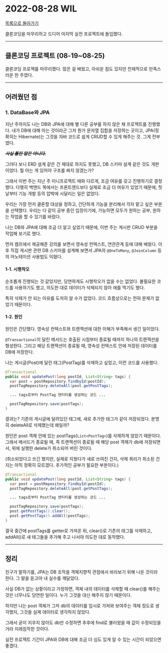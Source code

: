 # 2022-08-28 WIL

[목록으로 돌아가기](/README.md)

클론코딩을 마무리하고 드디어 마지막 실전 프로젝트에 돌입했다.

---

## 클론코딩 프로젝트 (08-19~08-25)

클론코딩 프로젝를 마무리했다. 많은 걸 배웠고, 아쉬운 점도 있지만 전체적으로 만족스러운 한 주였다.

---

## 어려웠던 점

### 1. DataBase와 JPA

지난 주까지도 나는 DB와 JPA에 대해 별 다른 공부를 하지 않은 채 프로젝트를 진행했다. 내가 DB에 대해 아는 것이라곤 그저 뭔가 문자열 집합을 저장하는 곳이고, JPA(정확히는 Hibernate)는 그것을 자바 코드로 쉽게 CRUD할 수 있게 해주는 것. 그게 전부였다.

~~***사실 틀린 말은 아니다.***~~

그러다 보니 ERD 설계 같은 건 제대로 하지도 못했고, DB 스키마 설계 같은 것도 개판이었다. 뭘 아는 게 있어야 구조를 짜지 않겠는가?

그래서 이번 주는 지난 주 미니프로젝트 때와 다르게, 조금 여유를 갖고 진행하기로 결정했다. 다행히 백엔드 쪽에서는 프론트엔드보다 실제로 조금 더 여유가 있었기 때문에, 첫날부터 기능 개발 등의 압박에 시달리는 일은 없었다.

우리는 가장 먼저 클론할 대상을 정하고, 간단하게 기능을 분리해서 각자 맡고 싶은 부분을 선택했다. 우리는 다 같이 공부 중인 입장이기에, 가능하면 모두가 원하는 공부, 원하는 작업을 할 수 있기를 바랐다.

나는 DB와 JPA에 대해 조금 더 알고 싶었기 때문에, 이번 주는 게시판 CRUD 부분을 작업해 보기로 했다.

먼저 캠프에서 제공해준 강의를 보면서 영속성 컨텍스트, 연관관계 등에 대해 배웠다. 이후 직접 게시판 관련 DB 스키마를 설계해 보면서 JPA의 `@OneToMany`, `@JoinColumn` 등의 어노테이션 사용법도 익혔다.

#### 1-1. 시행착오

순조롭게 진행되는 것 같았지만, 당연하게도 시행착오가 없을 수는 없었다. 불필요한 코드를 사용하기도 했고, 의도한 대로 데이터가 삭제되지 않아 애를 먹기도 했다.

특히 삭제가 안 되는 이유를 도저히 알 수가 없었다. 코드 흐름상으로는 전혀 문제가 없었기 때문이다.

#### 1-2. 원인

원인은 간단했다. 영속성 컨텍스트와 트랜잭션에 대한 이해가 부족해서 생긴 일이었다.

`@Transactional`이 달린 메서드는 호출된 시점부터 종료될 때까지 하나의 트랜잭션을 형성한다. 그리고 해당 트랜잭션이 종료될 때, 영속성 컨텍스트 안에 저장된 데이터를 DB에 저장한다.

나는 게시글(Post)에 달린 태그(PostTag)를 삭제하고 싶었고, 이런 코드를 사용했다.

```Java
@Transactional
public void updatePost(long postId, List<String> tags) {
  var post = postRepository.findbyId(postId);
  postTagRepository.deleteAll(post.getPostTags);

  ... tags로부터 PostTag 엔티티를 생성하는 코드 ...

  postTagRepository.save(postTags);
}
```

결과는? 기존의 게시글에 달려있던 태그에, 새로 추가한 태그가 같이 저장되었다. 분명히 deleteAll로 삭제했는데 왜일까?

원인은 post 객체 안에 있는 postTags(`List<PostTag>`)를 삭제하게 않았기 때문이다. 그래서 메서드가 종료될 때, 즉 트랜잭션이 종료될 때 해당 post 객체가 db에 저장되면서, 위에 실행한 delete가 취소되어 버린 것이다.

(취소되었다고 쓰긴 했지만, 실제로 지웠다가 새로 쓰여진 건지, 삭제 쿼리가 취소된 건지는 아직 정확히 모르겠다. 추가적인 공부가 필요한 부분이다.)

```Java
@Transactional
public void updatePost(long postId, List<String> tags) {
  var post = postRepository.findbyId(postId);
  postTagRepository.deleteAll(post.getPostTags);

  ... tags로부터 PostTag 엔티티를 생성하는 코드 ...

  postTagRepository.save(postTags);
  post.getPostTags().clear();
  post.getPostTags().addAll(postTags);
}
```

결국 중간에 postTags를 getter로 가져온 뒤, clear()로 기존의 태그를 삭제하고, addAll()로 새 태그들을 추가해 주고 나서야 의도한 대로 동작했다.

---

## 정리

친구가 말하기를, JPA는 DB 조작을 객체지향적 관점에서 바라보기 위해 나온 것이라 한다. 그 말을 듣고야 내 실수를 깨달았다.

사실 DB가 없는 상황이라고 가정하면, 객체 내의 데이터를 삭제할 때 clear()를 해주는 것은 너무나도 당연한 일이다. 누가 그것을 대신 해주지 않기 때문이다.

하지만 나는 post 객체가 그저 db의 데이터를 임시로 가져와 보여주는 객체 정도로 생각했지, 그것을 실제 데이터로 생각하지 않았다.

그래서 굳이 지우지 않아도 db만 수정하면 추후에 find로 불러왔을 때 값이 수정되있을 거라 지레짐작한 것이다.

실전 프로젝트 기간이 JPA와 DB에 대해 조금 더 심도 있게 알 수 있는 시간이 되었으면 좋겠다.
